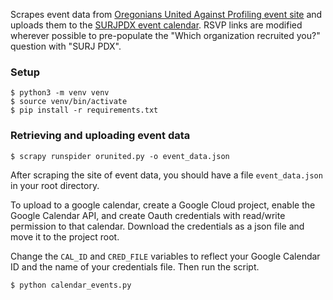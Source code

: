 Scrapes event data from [Oregonians United Against Profiling event site](https://orunited.org/events) and uploads them to the [SURJPDX event calendar](https://www.surjpdx.com/calendar/surj-pdx-calendar/). RSVP links are modified wherever possible to pre-populate the "Which organization recruited you?" question with "SURJ PDX".

### Setup
```
$ python3 -m venv venv
$ source venv/bin/activate
$ pip install -r requirements.txt
```

### Retrieving and uploading event data
```
$ scrapy runspider orunited.py -o event_data.json
```

After scraping the site of event data, you should have a file `event_data.json` in your root directory.

To upload to a google calendar, create a Google Cloud project, enable the Google Calendar API, and create Oauth credentials with read/write permission to that calendar. Download the credentials as a json file and move it to the project root.

Change the `CAL_ID` and `CRED_FILE` variables to reflect your Google Calendar ID and the name of your credentials file. Then run the script.

```
$ python calendar_events.py
```

